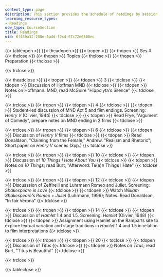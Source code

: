```yaml
---
content_type: page
description: This section provides the schedule of readings by session and topic.
learning_resource_types:
- Readings
ocw_type: CourseSection
title: Readings
uid: 6f460a12-288e-6a4d-f9c4-67c72e6500ec
---
```


{{< tableopen >}}
{{< theadopen >}}
{{< tropen >}}
{{< thopen >}}
Ses #
{{< thclose >}}
{{< thopen >}}
Topics
{{< thclose >}}
{{< thopen >}}
Preparation
{{< thclose >}}

{{< trclose >}}

{{< theadclose >}}
{{< tropen >}}
{{< tdopen >}}
3
{{< tdclose >}}
{{< tdopen >}}
Discussion of Hoffman MND
{{< tdclose >}}
{{< tdopen >}}
Notes on Hoffmann. MND, read McGuire "Hippolyta's Silence"
{{< tdclose >}}

{{< trclose >}}
{{< tropen >}}
{{< tdopen >}}
4
{{< tdclose >}}
{{< tdopen >}}
Student-led discussion of MND Act 5 and film endings. Screening: _Henry V_ (Olivier, 1944)
{{< tdclose >}}
{{< tdopen >}}
Read Frye, "Argument of Comedy", prepare notes on MND ending in 2 films
{{< tdclose >}}

{{< trclose >}}
{{< tropen >}}
{{< tdopen >}}
6
{{< tdclose >}}
{{< tdopen >}}
Discussion of _Henry V_ films
{{< tdclose >}}
{{< tdopen >}}
Read Donaldson, "Claiming from the Female," Andrew. "Realism and Rhetoric"; Short paper on _Henry V_ scenes (3pp.)
{{< tdclose >}}

{{< trclose >}}
{{< tropen >}}
{{< tdopen >}}
10
{{< tdclose >}}
{{< tdopen >}}
Discussion of _10 Things I Hate About You_
{{< tdclose >}}
{{< tdopen >}}
Notes on _10 Things_; read Burt, "Afterword: Te(e)n Things I Hate"
{{< tdclose >}}

{{< trclose >}}
{{< tropen >}}
{{< tdopen >}}
12
{{< tdclose >}}
{{< tdopen >}}
Discusssion of Zeffirelli and Luhrmann Romeo and Juliet. Screening: _Shakespeare in Love_
{{< tdclose >}}
{{< tdopen >}}
Watch _William Shakespeare's Romeo + Juliet_ (Luhrmann, 1996); Notes. Read Donaldson, "In fair Verona"
{{< tdclose >}}

{{< trclose >}}
{{< tropen >}}
{{< tdopen >}}
14
{{< tdclose >}}
{{< tdopen >}}
Discussion of _Hamlet_ 1.4 and 1.5. Screening: _Hamlet_ (Olivier, 1948)
{{< tdclose >}}
{{< tdopen >}}
Assignment using Hamlet on the Ramparts site to explore textual variation and stage traditions in _Hamlet_ 1.4 and 1.5.in relation to film interpretations
{{< tdclose >}}

{{< trclose >}}
{{< tropen >}}
{{< tdopen >}}
20
{{< tdclose >}}
{{< tdopen >}}
Discussion of _Titus_
{{< tdclose >}}
{{< tdopen >}}
Notes on _Titus_; read Burt, "Titus is Beautiful"
{{< tdclose >}}

{{< trclose >}}

{{< tableclose >}}